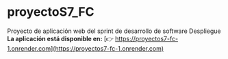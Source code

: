 # proyectoS7_FC
Proyecto de aplicación web del sprint de desarrollo de software 
Despliegue  
**La aplicación está disponible en:** [👉 https://proyectos7-fc-1.onrender.com](https://proyectos7-fc-1.onrender.com)  
